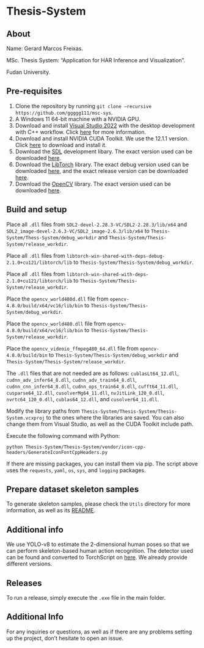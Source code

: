 # Thesis-System

## About

Name: Gerard Marcos Freixas.

MSc. Thesis System: “Application for HAR Inference and
Visualization”.

Fudan University.

## Pre-requisites

1. Clone the repository by running ```git clone –recursive https://github.com/ggggg111/msc-sys```.
2. A Windows 11 64-bit machine with a NVIDIA GPU.
3. Download and install [Visual Studio 2022](https://visualstudio.microsoft.com/vs/) with the desktop development with C++ workflow. Click [here](https://learn.microsoft.com/en-us/cpp/build/vscpp-step-0-installation?view=msvc-170) for more information.
4. Download and install NVIDIA CUDA Toolkit. We use the 12.1.1 version. Click [here](https://developer.nvidia.com/cuda-12-1-1-download-archive) to download and install it.
5. Download the [SDL](https://www.libsdl.org) development libary. The exact version used can be downloaded [here](https://github.com/libsdl-org/SDL/releases/download/release-2.28.3/SDL2-devel-2.28.3-VC.zip).
6. Download the [LibTorch](https://pytorch.org/cppdocs/index.html) library. The exact debug version used can be downloaded [here](https://download.pytorch.org/libtorch/cu121/libtorch-win-shared-with-deps-debug-2.1.0%2Bcu121.zip), and the exact release version can be downloaded [here](https://download.pytorch.org/libtorch/cu121/libtorch-win-shared-with-deps-2.1.0%2Bcu121.zip).
7. Download the [OpenCV](https://opencv.org) library. The exact version used can be downloaded [here](https://github.com/opencv/opencv/releases/download/4.8.0/opencv-4.8.0-windows.exe).

## Build and setup

Place all `.dll` files from `SDL2-devel-2.28.3-VC/SDL2-2.28.3/lib/x64` and `SDL2_image-devel-2.6.3-VC/SDL2_image-2.6.3/lib/x64` to `Thesis-System/Thess-System/debug_workdir` and `Thesis-System/Thesis-System/release_workdir`.

Place all `.dll` files from `libtorch-win-shared-with-deps-debug-2.1.0+cu121/libtorch/lib` to `Thesis-System/Thesis-System/debug_workdir`.

Place all `.dll` files from `libtorch-win-shared-with-deps-2.1.0+cu121/libtorch/lib` to `Thesis-System/Thesis-System/release_workdir`.

Place the `opencv_world480d.dll` file from `opencv-4.8.0/build/x64/vc16/lib/bin` to `Thesis-System/Thesis-System/debug_workdir`.

Place the `opencv_world480.dll` file from `opencv-4.8.0/build/x64/vc16/lib/bin` to `Thesis-System/Thesis-System/release_workdir`.

Place the `opencv_videoio_ffmpeg480_64.dll` file from `opencv-4.8.0/build/bin` to `Thesis-System/Thesis-System/debug_workdir` and `Thesis-System/Thesis-System/release_workdir`.

The `.dll` files that are not needed are as follows: `cublasLt64_12.dll`, `cudnn_adv_infer64_8.dll`, `cudnn_adv_train64_8.dll`, `cudnn_cnn_infer64_8.dll`, `cudnn_ops_train64_8.dll`, `cufft64_11.dll`, `cusparse64_12.dll`, `cusolverMg64_11.dll`, `nvJitLink_120_0.dll`, `nvrtc64_120_0.dll`, `cublas64_12.dll`, and `cusolver64_11.dll`.

Modify the library paths from `Thesis-System/Thesis-System/Thesis-System.vcxproj` to the ones where the libraries are saved. You can also change them from Visual Studio, as well as the CUDA Toolkit include path.

Execute the following command with Python:

```shell
python Thesis-System/Thesis-System/vendor/icon-cpp-headers/GenerateIconFontCppHeaders.py
```

If there are missing packages, you can install them via pip. The script above uses the `requests`, `yaml`, `os`, `sys`, and `logging` packages.

## Prepare dataset skeleton samples

To generate skeleton samples, please check the `Utils` directory for more information, as well as its [README](./Utils/README.md).

## Additional info

We use YOLO-v8 to estimate the 2-dimensional human poses so that we can perform skeleton-based human action recognition. The detector used can be found and converted to TorchScript on [here](https://github.com/ultralytics/ultralytics). We already provide different versions.

## Releases

To run a release, simply execute the `.exe` file in the main folder.

## Additional Info

For any inquiries or questions, as well as if there are any problems setting up the project, don’t hesitate to open an issue.

